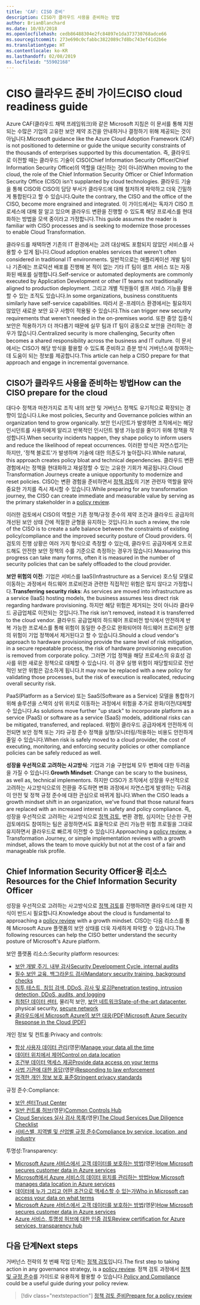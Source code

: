 ```yaml
---
title: 'CAF: CISO 준비'
description: CISO가 클라우드 사용을 준비하는 방법
author: BrianBlanchard
ms.date: 10/03/2018
ms.openlocfilehash: cedb86488304e2fc84897e1da373730768adce66
ms.sourcegitcommit: 273e690c0cfabbc3822089c7d8bc743ef41d2b6e
ms.translationtype: HT
ms.contentlocale: ko-KR
ms.lasthandoff: 02/08/2019
ms.locfileid: "55902168"
---
```

# <a name="ciso-cloud-readiness-guide"></a><span data-ttu-id="5f71f-103">CISO 클라우드 준비 가이드</span><span class="sxs-lookup"><span data-stu-id="5f71f-103">CISO cloud readiness guide</span></span>

<span data-ttu-id="5f71f-104">Azure CAF(클라우드 채택 프레임워크)와 같은 Microsoft 지침은 이 문서를 통해 지원되는 수많은 기업의 고유한 보안 제약 조건을 안내하거나 결정하기 위해 제공되는 것이 아닙니다.</span><span class="sxs-lookup"><span data-stu-id="5f71f-104">Microsoft guidance like the Azure Cloud Adoption Framework (CAF) is not positioned to determine or guide the unique security constraints of the thousands of enterprises supported by this documentation.</span></span> <span data-ttu-id="5f71f-105">즉, 클라우드로 이전할 때는 클라우드 기술이 CISO(Chief Information Security Officer/Chief Information Security Office)의 역할을 대신하는 것이 아니라</span><span class="sxs-lookup"><span data-stu-id="5f71f-105">When moving to the cloud, the role of the Chief Information Security Officer or Chief Information Security Office (CISO) isn't supplanted by cloud technologies.</span></span> <span data-ttu-id="5f71f-106">클라우드 기술을 통해 CISO와 CISO의 담당 부서가 클라우드에 대해 철저하게 파악하고 더욱 긴밀하게 통합된다고 할 수 있습니다.</span><span class="sxs-lookup"><span data-stu-id="5f71f-106">Quite the contrary, the CISO and the office of the CISO, become more engrained and integrated.</span></span> <span data-ttu-id="5f71f-107">이 가이드에서는 독자가 CISO 프로세스에 대해 잘 알고 있으며 클라우드 변환을 진행할 수 있도록 해당 프로세스를 현대화하는 방법을 모색 중이라고 가정합니다.</span><span class="sxs-lookup"><span data-stu-id="5f71f-107">This guide assumes the reader is familiar with CISO processes and is seeking to modernize those processes to enable Cloud Transformation.</span></span>

<span data-ttu-id="5f71f-108">클라우드를 채택하면 기존의 IT 환경에서는 고려 대상에도 포함되지 않았던 서비스를 사용할 수 있게 됩니다.</span><span class="sxs-lookup"><span data-stu-id="5f71f-108">Cloud adoption enables services that weren't often considered in traditional IT environments.</span></span> <span data-ttu-id="5f71f-109">일반적으로는 애플리케이션 개발 팀이나 기존에는 프로덕션 배포를 진행해 본 적이 없는 기타 IT 팀이 셀프 서비스 또는 자동화된 배포를 실행합니다.</span><span class="sxs-lookup"><span data-stu-id="5f71f-109">Self-service or automated deployments are commonly executed by Application Development or other IT teams not traditionally aligned to production deployment.</span></span> <span data-ttu-id="5f71f-110">그리고 개별 직원들이 셀프 서비스 기능을 활용할 수 있는 조직도 있습니다.</span><span class="sxs-lookup"><span data-stu-id="5f71f-110">In some organizations, business constituents similarly have self-service capabilities.</span></span> <span data-ttu-id="5f71f-111">따라서 온-프레미스 환경에서는 필요하지 않았던 새로운 보안 요구 사항이 적용될 수 있습니다.</span><span class="sxs-lookup"><span data-stu-id="5f71f-111">This can trigger new security requirements that weren't needed in the on-premises world.</span></span> <span data-ttu-id="5f71f-112">또한 중앙 집중식 보안은 적용하기가 더 까다롭기 때문에 실무 팀과 IT 팀이 공동으로 보안을 관리하는 경우가 많습니다.</span><span class="sxs-lookup"><span data-stu-id="5f71f-112">Centralized security is more challenging, Security often becomes a shared responsibility across the business and IT culture.</span></span> <span data-ttu-id="5f71f-113">이 문서에서는 CISO가 해당 방식을 활용할 수 있도록 준비하고 증분 방식 거버넌스에 참여하는 데 도움이 되는 정보를 제공합니다.</span><span class="sxs-lookup"><span data-stu-id="5f71f-113">This article can help a CISO prepare for that approach and engage in incremental governance.</span></span>

## <a name="how-can-the-ciso-prepare-for-the-cloud"></a><span data-ttu-id="5f71f-114">CISO가 클라우드 사용을 준비하는 방법</span><span class="sxs-lookup"><span data-stu-id="5f71f-114">How can the CISO prepare for the cloud</span></span>

<span data-ttu-id="5f71f-115">대다수 정책과 마찬가지로 조직 내의 보안 및 거버넌스 정책도 유기적으로 확장되는 경향이 있습니다.</span><span class="sxs-lookup"><span data-stu-id="5f71f-115">Like most policies, Security and Governance policies within an organization tend to grow organically.</span></span> <span data-ttu-id="5f71f-116">보안 인시던트가 발생하면 조직에서는 해당 인시던트를 사용자에게 알리고 반복적인 인시던트 발생 가능성을 줄이기 위해 정책을 작성합니다.</span><span class="sxs-lookup"><span data-stu-id="5f71f-116">When security incidents happen, they shape policy to inform users and reduce the likelihood of repeat occurrences.</span></span> <span data-ttu-id="5f71f-117">이러한 방식은 자연스럽기는 하지만, '정책 블로트'가 발생하며 기술에 대한 의존도가 높아집니다.</span><span class="sxs-lookup"><span data-stu-id="5f71f-117">While natural, this approach creates policy bloat and technical dependencies.</span></span> <span data-ttu-id="5f71f-118">클라우드 변환 경험에서는 정책을 현대화하고 재설정할 수 있는 고유한 기회가 제공됩니다.</span><span class="sxs-lookup"><span data-stu-id="5f71f-118">Cloud Transformation Journeys create a unique opportunity to modernize and reset policies.</span></span> <span data-ttu-id="5f71f-119">CISO는 변환 경험을 준비하면서 [정책 검토](./what-is-a-cloud-policy-review.md)의 기본 관련자 역할을 맡아 중요한 가치를 즉시 제시할 수 있습니다.</span><span class="sxs-lookup"><span data-stu-id="5f71f-119">While preparing for any transformation journey, the CISO can create immediate and measurable value by serving as the primary stakeholder in a [policy review](./what-is-a-cloud-policy-review.md).</span></span>

<span data-ttu-id="5f71f-120">이러한 검토에서 CISO의 역할은 기존 정책/규정 준수의 제약 조건과 클라우드 공급자의 개선된 보안 상태 간에 적절한 균형을 유지하는 것입니다.</span><span class="sxs-lookup"><span data-stu-id="5f71f-120">In such a review, the role of the CISO is to create a safe balance between the constraints of existing policy/compliance and the improved security posture of Cloud providers.</span></span> <span data-ttu-id="5f71f-121">이 검토의 진행 상황은 여러 가지 형식으로 측정할 수 있는데, 클라우드 공급자에게 오프로드해도 안전한 보안 정책의 수를 기준으로 측정하는 경우가 많습니다.</span><span class="sxs-lookup"><span data-stu-id="5f71f-121">Measuring this progress can take many forms, often it is measured in the number of security policies that can be safely offloaded to the cloud provider.</span></span>

<span data-ttu-id="5f71f-122">**보안 위험의 이전**: 기업은 서비스를 IaaS(Infrastructure as a Service) 호스팅 모델로 이동하는 과정에서 하드웨어 프로비전과 관련한 직접적인 위험은 많지 않다고 가정합니다.</span><span class="sxs-lookup"><span data-stu-id="5f71f-122">**Transferring security risks**: As services are moved into infrastructure as a service (IaaS) hosting models, the business assumes less direct risk regarding hardware provisioning.</span></span> <span data-ttu-id="5f71f-123">하지만 해당 위험은 제거되는 것이 아니라 클라우드 공급업체로 이전되는 것입니다.</span><span class="sxs-lookup"><span data-stu-id="5f71f-123">The risk isn't removed, instead it is transferred to the cloud vendor.</span></span> <span data-ttu-id="5f71f-124">클라우드 공급업체의 하드웨어 프로비전 방식에서 안전하게 반복 가능한 프로세스를 통해 위험이 동일한 수준으로 완화되어야 하드웨어 프로비전 실행의 위험이 기업 정책에서 제거된다고 할 수 있습니다.</span><span class="sxs-lookup"><span data-stu-id="5f71f-124">Should a cloud vendor's approach to hardware provisioning provide the same level of risk mitigation, in a secure repeatable process, the risk of hardware provisioning execution is removed from corporate policy.</span></span> <span data-ttu-id="5f71f-125">그러면 기업 정책을 해당 프로세스의 유효성 검사를 위한 새로운 정책으로 대체할 수 있습니다. 이 경우 실행 위험이 재당할되므로 전반적인 보안 위험은 감소하게 됩니다.</span><span class="sxs-lookup"><span data-stu-id="5f71f-125">It may now be replaced with a new policy for validating those processes, but the risk of execution is reallocated, reducing overall security risk.</span></span>

<span data-ttu-id="5f71f-126">PaaS(Platform as a Service) 또는 SaaS(Software as a Service) 모델을 통합하기 위해 솔루션을 스택의 상위 위치로 이동하는 과정에서 위험을 추가로 완화/이전/대체할 수 있습니다.</span><span class="sxs-lookup"><span data-stu-id="5f71f-126">As solutions move further "up stack" to incorporate platform as a service (PaaS) or software as a service (SaaS) models, additional risks can be mitigated, transferred, and replaced.</span></span> <span data-ttu-id="5f71f-127">위험이 클라우드 공급자에게 안전하게 이전되면 보안 정책 또는 기타 규정 준수 정책을 실행/모니터링/적용하는 비용도 안전하게 줄일 수 있습니다.</span><span class="sxs-lookup"><span data-stu-id="5f71f-127">When risk is safely moved to a cloud provider, the cost of executing, monitoring, and enforcing security policies or other compliance policies can be safely reduced as well.</span></span>

<span data-ttu-id="5f71f-128">**성장을 우선적으로 고려하는 사고방식**: 기업과 기술 구현업체 모두 변화에 대한 두려움을 가질 수 있습니다.</span><span class="sxs-lookup"><span data-stu-id="5f71f-128">**Growth Mindset**: Change can be scary to the business, as well as, technical implementors.</span></span> <span data-ttu-id="5f71f-129">하지만 CISO가 조직에서 성장을 우선적으로 고려하는 사고방식으로의 전환을 주도하면 변화 과정에서 자연스럽게 발생하는 두려움이 안전 및 정책 규정 준수에 대한 관심으로 바뀌게 됩니다.</span><span class="sxs-lookup"><span data-stu-id="5f71f-129">When the CISO leads a growth mindset shift in an organization, we've found that those natural fears are replaced with an increased interest in safety and policy compliance.</span></span> <span data-ttu-id="5f71f-130">즉, 성장을 우선적으로 고려하는 사고방식으로 [정책 검토](./what-is-a-cloud-policy-review.md), 변환 경험, 심지어는 단순한 구현 검토에라도 참여하는 팀은 공정하면서도 효율적으로 관리 가능한 위험 프로필을 그대로 유지하면서 클라우드로 빠르게 이전할 수 있습니다.</span><span class="sxs-lookup"><span data-stu-id="5f71f-130">Approaching a [policy review](./what-is-a-cloud-policy-review.md), a Transformation Journey, or simple implementation reviews with a growth mindset, allows the team to move quickly but not at the cost of a fair and manageable risk profile.</span></span>

## <a name="resources-for-the-chief-information-security-officer"></a><span data-ttu-id="5f71f-131">Chief Information Security Officer용 리소스</span><span class="sxs-lookup"><span data-stu-id="5f71f-131">Resources for the Chief Information Security Officer</span></span>

<span data-ttu-id="5f71f-132">성장을 우선적으로 고려하는 사고방식으로 [정책 검토](./what-is-a-cloud-policy-review.md)를 진행하려면 클라우드에 대한 지식이 반드시 필요합니다.</span><span class="sxs-lookup"><span data-stu-id="5f71f-132">Knowledge about the cloud is fundamental to approaching a [policy review](./what-is-a-cloud-policy-review.md) with a growth mindset.</span></span> <span data-ttu-id="5f71f-133">CISO는 다음 리소스를 통해 Microsoft Azure 플랫폼의 보안 상태를 더욱 자세하게 파악할 수 있습니다.</span><span class="sxs-lookup"><span data-stu-id="5f71f-133">The following resources can help the CISO better understand the security posture of Microsoft's Azure platform.</span></span>

<span data-ttu-id="5f71f-134">보안 플랫폼 리소스:</span><span class="sxs-lookup"><span data-stu-id="5f71f-134">Security platform resources:</span></span>

* [<span data-ttu-id="5f71f-135">보안 개발 주기, 내부 감사</span><span class="sxs-lookup"><span data-stu-id="5f71f-135">Security Development Cycle, internal audits</span></span>](https://www.microsoft.com/sdl/)
* [<span data-ttu-id="5f71f-136">필수 보안 교육, 백그라운드 검사</span><span class="sxs-lookup"><span data-stu-id="5f71f-136">Mandatory security training, background checks</span></span>](https://downloads.cloudsecurityalliance.org/star/self-assessment/StandardResponsetoRequestforInformationWindowsAzureSecurityPrivacy.docx)
* [<span data-ttu-id="5f71f-137">침투 테스트, 침입 검색, DDoS, 감사 및 로깅</span><span class="sxs-lookup"><span data-stu-id="5f71f-137">Penetration testing, intrusion detection, DDoS, audits, and logging</span></span>](https://www.microsoft.com/trustcenter/Security/AuditingAndLogging)
* <span data-ttu-id="5f71f-138">[최첨단 데이터 센터](https://www.microsoft.com/cloud-platform/global-datacenters), 물리적 보안, [보안 네트워크](/azure/security/security-network-overview)</span><span class="sxs-lookup"><span data-stu-id="5f71f-138">[State-of-the-art datacenter](https://www.microsoft.com/cloud-platform/global-datacenters), physical security, [secure network](/azure/security/security-network-overview)</span></span>
* [<span data-ttu-id="5f71f-139">클라우드에서 Microsoft Azure의 보안 대응(PDF)</span><span class="sxs-lookup"><span data-stu-id="5f71f-139">Microsoft Azure Security Response in the Cloud (PDF)</span></span>](http://aka.ms/SecurityResponsePaper)

<span data-ttu-id="5f71f-140">개인 정보 및 컨트롤:</span><span class="sxs-lookup"><span data-stu-id="5f71f-140">Privacy and controls:</span></span>

* <span data-ttu-id="5f71f-141">[항상 사용자 데이터 관리](https://www.microsoft.com/trustcenter/Privacy/You-own-your-data)(영문)</span><span class="sxs-lookup"><span data-stu-id="5f71f-141">[Manage your data all the time](https://www.microsoft.com/trustcenter/Privacy/You-own-your-data)</span></span>
* [<span data-ttu-id="5f71f-142">데이터 위치에서 제어</span><span class="sxs-lookup"><span data-stu-id="5f71f-142">Control on data location</span></span>](https://www.microsoft.com/trustcenter/Privacy/Where-your-data-is-located)
* [<span data-ttu-id="5f71f-143">조건부 데이터 액세스 제공</span><span class="sxs-lookup"><span data-stu-id="5f71f-143">Provide data access on your terms</span></span>](https://www.microsoft.com/trustcenter/Privacy/Who-can-access-your-data-and-on-what-terms)
* <span data-ttu-id="5f71f-144">[사법 기관에 대한 응답](https://www.microsoft.com/trustcenter/Privacy/Responding-to-govt-agency-requests-for-customer-data)(영문)</span><span class="sxs-lookup"><span data-stu-id="5f71f-144">[Responding to law enforcement](https://www.microsoft.com/trustcenter/Privacy/Responding-to-govt-agency-requests-for-customer-data)</span></span>
* [<span data-ttu-id="5f71f-145">엄격한 개인 정보 보호 표준</span><span class="sxs-lookup"><span data-stu-id="5f71f-145">Stringent privacy standards</span></span>](https://www.microsoft.com/TrustCenter/Privacy/We-set-and-adhere-to-stringent-standards)

<span data-ttu-id="5f71f-146">규정 준수:</span><span class="sxs-lookup"><span data-stu-id="5f71f-146">Compliance:</span></span>

* [<span data-ttu-id="5f71f-147">보안 센터</span><span class="sxs-lookup"><span data-stu-id="5f71f-147">Trust Center</span></span>](https://www.microsoft.com/trustcenter/default.aspx)
* <span data-ttu-id="5f71f-148">[일반 컨트롤 허브](https://www.microsoft.com/trustcenter/Common-Controls-Hub)(영문)</span><span class="sxs-lookup"><span data-stu-id="5f71f-148">[Common Controls Hub](https://www.microsoft.com/trustcenter/Common-Controls-Hub)</span></span>
* <span data-ttu-id="5f71f-149">[Cloud Services 실사 검사 목록](https://www.microsoft.com/trustcenter/Compliance/Due-Diligence-Checklist)(영문)</span><span class="sxs-lookup"><span data-stu-id="5f71f-149">[The Cloud Services Due Diligence Checklist](https://www.microsoft.com/trustcenter/Compliance/Due-Diligence-Checklist)</span></span>
* [<span data-ttu-id="5f71f-150">서비스별, 지역별 및 산업별 규정 준수</span><span class="sxs-lookup"><span data-stu-id="5f71f-150">Compliance by service, location, and industry</span></span>](https://www.microsoft.com/trustcenter/Compliance/default.aspx)

<span data-ttu-id="5f71f-151">투명성:</span><span class="sxs-lookup"><span data-stu-id="5f71f-151">Transparency:</span></span>

* <span data-ttu-id="5f71f-152">[Microsoft Azure 서비스에서 고객 데이터를 보호하는 방법](https://www.microsoft.com/trustcenter/Transparency/default.aspx)(영문)</span><span class="sxs-lookup"><span data-stu-id="5f71f-152">[How Microsoft secures customer data in Azure services](https://www.microsoft.com/trustcenter/Transparency/default.aspx)</span></span>
* [<span data-ttu-id="5f71f-153">Microsoft에서 Azure 서비스의 데이터 위치를 관리하는 방법</span><span class="sxs-lookup"><span data-stu-id="5f71f-153">How Microsoft manages data location in Azure services</span></span>](http://azuredatacentermap.azurewebsites.net/)
* [<span data-ttu-id="5f71f-154">데이터에 누가 그리고 어떤 조건으로 액세스할 수 있는가</span><span class="sxs-lookup"><span data-stu-id="5f71f-154">Who in Microsoft can access your data on what terms</span></span>](https://www.microsoft.com/trustcenter/Privacy/Who-can-access-your-data-and-on-what-terms)
* <span data-ttu-id="5f71f-155">[Microsoft Azure 서비스에서 고객 데이터를 보호하는 방법](https://www.microsoft.com/trustcenter/Transparency/default.aspx)(영문)</span><span class="sxs-lookup"><span data-stu-id="5f71f-155">[How Microsoft secures customer data in Azure services](https://www.microsoft.com/trustcenter/Transparency/default.aspx)</span></span>
* [<span data-ttu-id="5f71f-156">Azure 서비스, 투명성 허브에 대한 인증 검토</span><span class="sxs-lookup"><span data-stu-id="5f71f-156">Review certification for Azure services, transparency hub</span></span>](https://www.microsoft.com/trustcenter/Compliance/default.aspx)

## <a name="next-steps"></a><span data-ttu-id="5f71f-157">다음 단계</span><span class="sxs-lookup"><span data-stu-id="5f71f-157">Next steps</span></span>

<span data-ttu-id="5f71f-158">거버넌스 전략의 첫 번째 작업 단계는 [정책 검토](./what-is-a-cloud-policy-review.md)입니다.</span><span class="sxs-lookup"><span data-stu-id="5f71f-158">The first step to taking action in any governance strategy, is a [policy review](./what-is-a-cloud-policy-review.md).</span></span> <span data-ttu-id="5f71f-159">정책 검토 과정에서 [정책 및 규정 준수](./overview.md)를 가이드로 유용하게 활용할 수 있습니다.</span><span class="sxs-lookup"><span data-stu-id="5f71f-159">[Policy and Compliance](./overview.md) could be a useful guide during your policy review.</span></span>

> [!div class="nextstepaction"]
> [<span data-ttu-id="5f71f-160">정책 검토 준비</span><span class="sxs-lookup"><span data-stu-id="5f71f-160">Prepare for a policy review</span></span>](./what-is-a-cloud-policy-review.md)